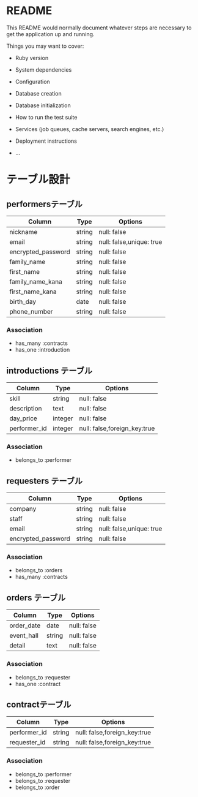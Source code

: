 # README

This README would normally document whatever steps are necessary to get the
application up and running.

Things you may want to cover:

* Ruby version

* System dependencies

* Configuration

* Database creation

* Database initialization

* How to run the test suite

* Services (job queues, cache servers, search engines, etc.)

* Deployment instructions

* ...

# テーブル設計

## performersテーブル

| Column               | Type   | Options                  |
| ---------------------| ------ | -------------------------|
| nickname             | string | null: false              |
| email                | string | null: false,unique: true |
| encrypted_password   | string | null: false              |
| family_name          | string | null: false              |
| first_name           | string | null: false              |
| family_name_kana     | string | null: false              |
| first_name_kana      | string | null: false              |
| birth_day            | date   | null: false              |
| phone_number         | string | null: false              |

### Association
 
- has_many :contracts 
- has_one :introduction

## introductions テーブル

| Column         | Type    | Options                      |
| --------       | ------  | ---------------------------- |
| skill          | string  | null: false                  |
| description    | text    | null: false                  |
| day_price      | integer | null: false                  |
| performer_id   | integer | null: false,foreign_key:true |


### Association

- belongs_to :performer

## requesters テーブル

| Column             | Type   | Options                      |
| --------           | ------ | ---------------------------- |
| company            | string | null: false                  |
| staff              | string | null: false                  |
| email              | string | null: false,unique: true     |
| encrypted_password | string | null: false                  |


### Association

- belongs_to :orders
- has_many :contracts

## orders テーブル

| Column             | Type   | Options                      |
| --------           | ------ | ---------------------------- |
| order_date         | date   | null: false                  |
| event_hall         | string | null: false                  |
| detail             | text   | null: false                  |



### Association

- belongs_to :requester
- has_one :contract

## contractテーブル

| Column               | Type   | Options                       |
| --------             | ------ | ---------------------------   |
| performer_id         | string | null: false,foreign_key:true  |
| requester_id         | string | null: false,foreign_key:true  |


### Association

- belongs_to :performer
- belongs_to :requester
- belongs_to :order